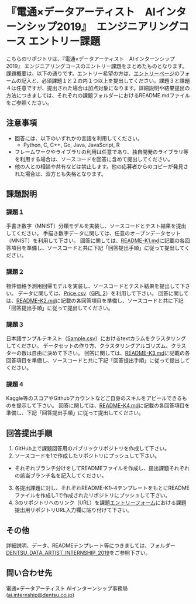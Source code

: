 # 『電通×データアーティスト　AIインターンシップ2019』　エンジニアリングコース エントリー課題
こちらのリポジトリは、『電通×データアーティスト　AIインターンシップ2019』 エンジニアリングコースのエントリー課題をまとめたものとなります。 課題概要は、以下の通りです。エントリー希望の方は、[エントリーページ](https://job.axol.jp/gs/i/dentsu_21/entry_4820230714)のフォームの記入と、必須課題１と２の内１つ以上を提出してください。課題３と課題４は任意ですが、提出された場合は加点対象になります。詳細説明や結果提出の方法につきましては、それぞれの課題フォルダーにおけるREADME.mdファイルをご参照ください。

注意事項
----
* 回答には、以下のいずれかの言語を利用してください。
  * Python, C, C++, Go, Java, JavaScript, R
* フレームワークやライブラリの利用は任意であり、独自開発のライブラリ等を利用する場合は、ソースコードを回答に含めて提出してください。
* 他の人との相談や共有などは禁止します。他の応募者からのコピーが発見された場合は、双方とも失格となります。

課題説明
----
### 課題１
手書き数字（MNIST）分類モデルを実装し、ソースコードとテスト結果を提出してください。
手描き数字データに関しては、任意のオープンデータセット（MNIST）を利用して下さい。
回答に関しては、[README-K1.md](https://github.com/da-recruiting/internship-coding-tasks/blob/master/DENTSU_DATA_ARTIST_INTERNSHIP_2019/README-K1.md)に記載の各回答項目を準備し、ソースコードと共に下記「回答提出手順」に従って提出してください。

### 課題２
物件価格予測用回帰モデルを実装し、ソースコードとテスト結果を提出して下さい。
データに関しては、[Price.csv](https://github.com/da-recruiting/internship-coding-tasks/blob/master/DENTSU_DATA_ARTIST_INTERNSHIP_2019/Price.csv)（[GPL 2](http://www.gnu.org/licenses/old-licenses/gpl-2.0.en.html)）を利用して下さい。
回答に関しては、[README-K2.md](https://github.com/da-recruiting/internship-coding-tasks/blob/master/DENTSU_DATA_ARTIST_INTERNSHIP_2019/README-K2.md)に記載の各回答項目を準備し、ソースコードと共に下記「回答提出手順」に従って提出してください。

### 課題３
日本語サンプルテキスト（[Sample.csv](https://github.com/da-recruiting/internship-coding-tasks/blob/master/DENTSU_DATA_ARTIST_INTERNSHIP_2019/Sample.csv)）におけるtextカラムをクラスタリングしてください。
データセットの作り方、クラスタリングアルゴリズム、クラスターの数は自由に決めて下さい。
回答に関しては、[README-K3.md](https://github.com/da-recruiting/internship-coding-tasks/blob/master/DENTSU_DATA_ARTIST_INTERNSHIP_2019/README-K3.md)に記載の各回答項目を準備し、ソースコードと共に下記「回答提出手順」に従って提出してください。

### 課題４
Kaggle等のスコアやGithubアカウントなどご自身のスキルをアピールできるものを提示して下さい。
回答に関しては、[README-K4.md](https://github.com/da-recruiting/internship-coding-tasks/blob/master/DENTSU_DATA_ARTIST_INTERNSHIP_2019/README-K4.md)に記載の各回答項目を準備し、下記「回答提出手順」に従って提出してください。

回答提出手順
----
1. GitHub上で課題回答用のパブリックリポジトリを作成して下さい。
2. ソースコードを1で作成したリポジトリにプッシュして下さい。
  * それぞれブランチ分けをしてREADMEファイルを作成し、提出課題それぞれの該当ブランチ名を記入してください。
3. 各提出課題に対し、それぞれREADME-K1~4テンプレートをもとにREADMEファイルを作成し1で作成されたリポジトリにプッシュして下さい。
4. 3のリポジトリへのリンク（URL）を課題[エントリーフォーム](https://job.axol.jp/gs/i/dentsu_21/entry_4820230714/)における課題提出用リポジトリURL入力欄に貼り付けて下さい。

その他
---
詳細説明、データ、READMEテンプレート等につきましては、フォルダー[DENTSU_DATA_ARTIST_INTERNSHIP_2019](https://github.com/da-recruiting/internship-coding-tasks/tree/master/DENTSU_DATA_ARTIST_INTERNSHIP_2019)をご参照下さい。

問い合わせ先
----
電通×データアーティスト AIインターンシップ事務局 (ai.internship@dentsu.co.jp)
